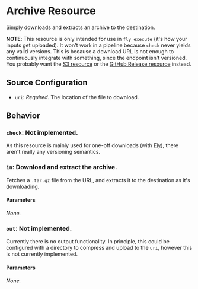 # Archive Resource

Simply downloads and extracts an archive to the destination.

**NOTE**: This resource is only intended for use in `fly execute` (it's how
your inputs get uploaded). It won't work in a pipeline because `check` never
yields any valid versions. This is because a download URL is not enough to
continuously integrate with something, since the endpoint isn't versioned.
You probably want the [S3 resource](https://github.com/concourse/s3-resource)
or the [GitHub Release
resource](https://github.com/concourse/github-release-resource) instead.

## Source Configuration

* `uri`: *Required.* The location of the file to download.

## Behavior

### `check`: Not implemented.

As this resource is mainly used for one-off downloads (with
[Fly](https://github.com/concourse/fly)), there aren't really any versioning
semantics.


### `in`: Download and extract the archive.

Fetches a `.tar.gz` file from the URL, and extracts it to the destination as
it's downloading.


#### Parameters

*None.*


### `out`: Not implemented.

Currently there is no output functionality. In principle, this could be
configured with a directory to compress and upload to the `uri`, however
this is not currently implemented.

#### Parameters

*None.*
